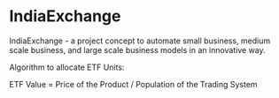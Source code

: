 # IndiaExchange
IndiaExchange - a project concept to automate small business, medium scale business, and large scale business models in an innovative way.

Algorithm to allocate ETF Units: 

ETF Value = Price of the Product / Population of the Trading System










































